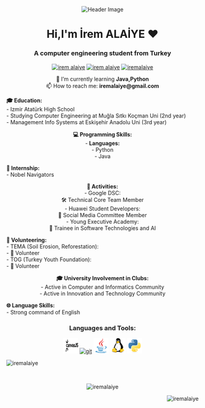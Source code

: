 
<p align="center">
  <img src="https://i.pinimg.com/564x/82/4a/a9/824aa9e748af35d3d5091d03e8049acc.jpg" alt="Header Image" width="40%"/>
</p>



<h1 align="center">Hi,I'm İrem ALAİYE ❤ </h1>
<h3 align="center">A computer engineering student from Turkey</h3>

<p align="center">
  <a href="https://www.linkedin.com/in/irem-alaiye-588785221/" target="blank"><img align="center" src="https://raw.githubusercontent.com/rahuldkjain/github-profile-readme-generator/master/src/images/icons/Social/linked-in-alt.svg" alt="irem alaiye" height="30" width="40" /></a>
  <a href="https://www.facebook.com/profile.php?id=100012908415173" target="blank"><img align="center" src="https://raw.githubusercontent.com/rahuldkjain/github-profile-readme-generator/master/src/images/icons/Social/facebook.svg" alt="irem alaiye" height="30" width="40" /></a>
  <a href="https://www.instagram.com/iremalaiye/" target="blank"><img align="center" src="https://raw.githubusercontent.com/rahuldkjain/github-profile-readme-generator/master/src/images/icons/Social/instagram.svg" alt="iremalaiye" height="30" width="40" /></a>
</p>

<p align="center">
  🌱 I’m currently learning <strong>Java,Python</strong><br>
  📫 How to reach me: <strong>iremalaiye@gmail.com</strong><br>
</p>

<p align="left">  
  <strong>🎓 Education:</strong><br>
  - Izmir Atatürk High School<br>
  - Studying Computer Engineering at Muğla Sıtkı Koçman Uni (2nd year)<br>
  - Management Info Systems at Eskişehir Anadolu Uni (3rd year)
</p>

<p align="center">
  <strong>💻 Programming Skills:</strong><br>
  - <strong>Languages:</strong><br>
    - Python<br>
    - Java
</p>

<p align="left">
  <strong>💼 Internship:</strong><br>
  - Nobel Navigators
</p>

<p align="center">
  <strong>🚀 Activities:</strong><br>
  - Google DSC:</strong><br>
     🛠 Technical Core Team Member<br>
  - Huawei Student Developers:</strong><br>
     📱 Social Media Committee Member<br>
  - Young Executive Academy:</strong><br>
     🚀 Trainee in Software Technologies and AI
</p>

<p align="left">
  <strong>🌱 Volunteering:</strong><br>
  - TEMA (Soil Erosion, Reforestation):</strong><br>
    - 🌱 Volunteer<br>
  - TOG (Turkey Youth Foundation):</strong><br>
    - 🤝 Volunteer
</p>

<p align="center">
  <strong>🎓 University Involvement in Clubs:</strong><br>
  - Active in Computer and Informatics Community<br>
  - Active in Innovation and Technology Community
</p>

<p align="left">
  <strong>🌐 Language Skills:</strong><br>
  - Strong command of English
</p>

<h3 align="center">Languages and Tools:</h3>
<p align="center">
  <a href="https://canvasjs.com" target="_blank" rel="noreferrer"><img src="https://raw.githubusercontent.com/Hardik0307/Hardik0307/master/assets/canvasjs-charts.svg" alt="canvasjs" width="40" height="40"/></a>
  <a href="https://git-scm.com/" target="_blank" rel="noreferrer"><img src="https://www.vectorlogo.zone/logos/git-scm/git-scm-icon.svg" alt="git" width="40" height="40"/></a>
  <a href="https://www.java.com" target="_blank" rel="noreferrer"><img src="https://raw.githubusercontent.com/devicons/devicon/master/icons/java/java-original.svg" alt="java" width="40" height="40"/></a>
  <a href="https://www.linux.org/" target="_blank" rel="noreferrer"><img src="https://raw.githubusercontent.com/devicons/devicon/master/icons/linux/linux-original.svg" alt="linux" width="40" height="40"/></a>
  <a href="https://www.python.org" target="_blank" rel="noreferrer"><img src="https://raw.githubusercontent.com/devicons/devicon/master/icons/python/python-original.svg" alt="python" width="40" height="40"/></a>
</p>

<p align="left"><img src="https://github-readme-stats.vercel.app/api/top-langs?username=iremalaiye&show_icons=true&locale=en&layout=compact" alt="iremalaiye" /></p>

<p align="center">&nbsp;</p>
<p align="center"><img src="https://github-readme-stats.vercel.app/api?username=iremalaiye&show_icons=true&locale=en" alt="iremalaiye" /></p>

<p align="right"><img src="https://github-readme-streak-stats.herokuapp.com/?user=iremalaiye&" alt="iremalaiye" /></p>
